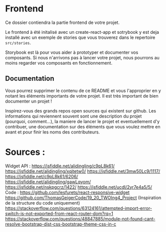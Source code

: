 # Frontend

Ce dossier contiendra la partie frontend de votre projet.

Le frontend à été initalisé avec un create-react-app et sotrybook y est deja installé avec un exemple de stories que vous trouverez dans le repertoire `src/stories`.

Storybook est là pour vous aider à prototyper et documenter vos composants. Si nous n'arrivons pas à lancer votre projet, nous pourrons au moins regarder vos composants en fonctionnement.

## Documentation

Vous pourrez supprimer le contenu de ce README et vous l'approprier en y notant les éléments importants de votre projet. Il est très important de bien documenter un projet !

Inspirez-vous des grands repos open sources qui existent sur github. Les informations qui reviennent souvent sont une description du projet (pourquoi, comment...), la maniere de lancer le projet et eventuellement d'y contribuer, une documentation sur des éléments que vous voulez mettre en avant et pour finir les noms des contributeurs.

# Sources : 
Widget API : 
https://jsfiddle.net/alidingling/c9pL8k61/
https://jsfiddle.net/alidingling/xqjtetw0/
https://jsfiddle.net/3mw50Lc9/1117/
https://jsfiddle.net/c9pL8k61/6206/
https://jsfiddle.net/alidingling/gawLqyom/
https://jsfiddle.net/nskpgcrz/1422/
https://jsfiddle.net/ucdl/2yr7e4a5/5/
Code : 
https://github.com/lesfurets/react-responsive-widget
https://github.com/ThomasGeigerCode/19_20_TWOIng4_Project (Inspiration de la structure du code uniquement)
https://stackoverflow.com/questions/63124161/attempted-import-error-switch-is-not-exported-from-react-router-dom?rq=1
https://stackoverflow.com/questions/48847885/module-not-found-cant-resolve-bootstrap-dist-css-bootstrap-theme-css-in-c










